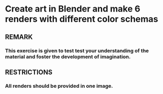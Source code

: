 # Create art in Blender and make 6 renders with different color schemas 
## REMARK 
### This exercise is given to test test your understanding of the material and foster the development of imagination.
## RESTRICTIONS 
### All renders should be provided in one image.
